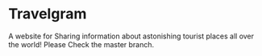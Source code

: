# Travelgram
A website for Sharing information about astonishing tourist places all over the world!
Please Check the master branch.

